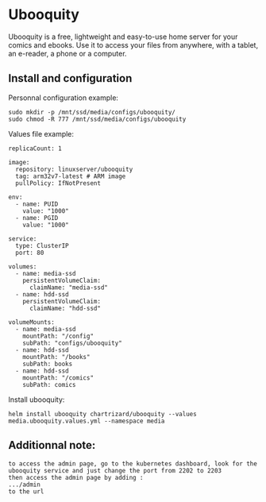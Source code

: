 # Ubooquity

Ubooquity is a free, lightweight and easy-to-use home server for your comics and ebooks. Use it to access your files from anywhere, with a tablet, an e-reader, a phone or a computer.

## Install and configuration

Personnal configuration example:

    sudo mkdir -p /mnt/ssd/media/configs/ubooquity/
    sudo chmod -R 777 /mnt/ssd/media/configs/ubooquity

Values file example:

    replicaCount: 1

    image:
      repository: linuxserver/ubooquity
      tag: arm32v7-latest # ARM image
      pullPolicy: IfNotPresent

    env:
      - name: PUID
        value: "1000"
      - name: PGID
        value: "1000"

    service:
      type: ClusterIP
      port: 80

    volumes:
      - name: media-ssd
        persistentVolumeClaim:
          claimName: "media-ssd"
      - name: hdd-ssd
        persistentVolumeClaim:
          claimName: "hdd-ssd"

    volumeMounts:
      - name: media-ssd
        mountPath: "/config"
        subPath: "configs/ubooquity"
      - name: hdd-ssd
        mountPath: "/books"
        subPath: books
      - name: hdd-ssd
        mountPath: "/comics"
        subPath: comics
      

Install ubooquity:

    helm install ubooquity chartrizard/ubooquity --values media.ubooquity.values.yml --namespace media

## Additionnal note:
    to access the admin page, go to the kubernetes dashboard, look for the ubooquity service and just change the port from 2202 to 2203
    then access the admin page by adding :
    .../admin
    to the url









